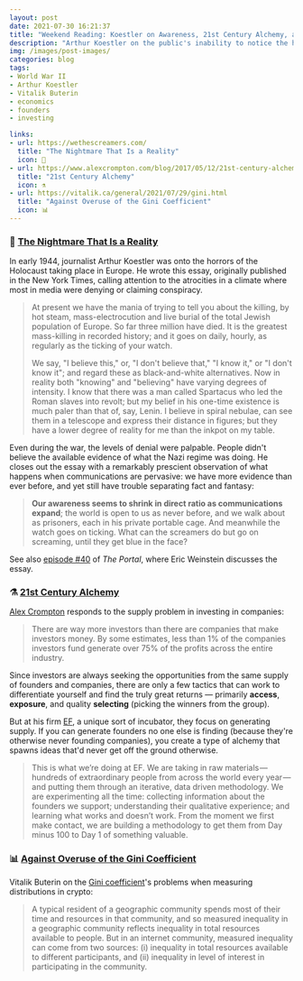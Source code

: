 ```yaml
---
layout: post
date: 2021-07-30 16:21:37
title: "Weekend Reading: Koestler on Awareness, 21st Century Alchemy, and the Gini Coefficient"
description: "Arthur Koestler on the public's inability to notice the horrors of the Holocaust, Alex Crompton on generating companies, and Vitalik on the Gini Coefficient's misapplication in crypto."
img: /images/post-images/
categories: blog
tags:
- World War II
- Arthur Koestler
- Vitalik Buterin
- economics
- founders
- investing

links:
- url: https://wethescreamers.com/
  title: "The Nightmare That Is a Reality"
  icon: 🔮
- url: https://www.alexcrompton.com/blog/2017/05/12/21st-century-alchemy
  title: "21st Century Alchemy"
  icon: ⚗️
- url: https://vitalik.ca/general/2021/07/29/gini.html
  title: "Against Overuse of the Gini Coefficient"
  icon: 📊
---
```



### 🔮 [The Nightmare That Is a Reality](https://wethescreamers.com/ "The Nightmare That Is a Reality")

In early 1944, journalist Arthur Koestler was onto the horrors of the Holocaust taking place in Europe. He wrote this essay, originally published in the New York Times, calling attention to the atrocities in a climate where most in media were denying or claiming conspiracy.

> At present we have the mania of trying to tell you about the killing, by hot steam, mass-electrocution and live burial of the total Jewish population of Europe. So far three million have died. It is the greatest mass-killing in recorded history; and it goes on daily, hourly, as regularly as the ticking of your watch.
>
> We say, "I believe this," or, "I don't believe that," "I know it," or "I don't know it"; and regard these as black-and-white alternatives. Now in reality both "knowing" and "believing" have varying degrees of intensity. I know that there was a man called Spartacus who led the Roman slaves into revolt; but my belief in his one-time existence is much paler than that of, say, Lenin. I believe in spiral nebulae, can see them in a telescope and express their distance in figures; but they have a lower degree of reality for me than the inkpot on my table.

Even during the war, the levels of denial were palpable. People didn't believe the available evidence of what the Nazi regime was doing. He closes out the essay with a remarkably prescient observation of what happens when communications are pervasive: we have more evidence than ever before, and yet still have trouble separating fact and fantasy:

> **Our awareness seems to shrink in direct ratio as communications expand**; the world is open to us as never before, and we walk about as prisoners, each in his private portable cage. And meanwhile the watch goes on ticking. What can the screamers do but go on screaming, until they get blue in the face?

See also [episode #40](https://art19.com/shows/the-portal/episodes/26457564-ea02-4765-90ad-c42f4968da9d "The Portal Essay Club") of _The Portal_, where Eric Weinstein discusses the essay.

### ⚗️ [21st Century Alchemy](https://www.alexcrompton.com/blog/2017/05/12/21st-century-alchemy "21st Century Alchemy")

[Alex Crompton](https://twitter.com/raccrompton "Alex Crompton on Twitter") responds to the supply problem in investing in companies:

> There are way more investors than there are companies that make investors money. By some estimates, less than 1% of the companies investors fund generate over 75% of the profits across the entire industry.

Since investors are always seeking the opportunities from the same supply of founders and companies, there are only a few tactics that can work to differentiate yourself and find the truly great returns — primarily **access**, **exposure**, and quality **selecting** (picking the winners from the group).

But at his firm [EF](https://www.joinef.com/ "Entrepreneur First"), a unique sort of incubator, they focus on generating supply. If you can generate founders no one else is finding (because they're otherwise never founding companies), you create a type of alchemy  that spawns ideas that'd never get off the ground otherwise.
 
 > This is what we’re doing at EF. We are taking in raw materials — hundreds of extraordinary people from across the world every year — and putting them through an iterative, data driven methodology. We are experimenting all the time: collecting information about the founders we support; understanding their qualitative experience; and learning what works and doesn’t work. From the moment we first make contact, we are building a methodology to get them from Day minus 100 to Day 1 of something valuable.

### 📊 [Against Overuse of the Gini Coefficient](https://vitalik.ca/general/2021/07/29/gini.html "Against Overuse of the Gini Coefficient")

Vitalik Buterin on the [Gini coefficient](https://en.wikipedia.org/wiki/Gini_coefficient "Gini coefficient")'s problems when measuring distributions in crypto:

> A typical resident of a geographic community spends most of their time and resources in that community, and so measured inequality in a geographic community reflects inequality in total resources available to people. But in an internet community, measured inequality can come from two sources: (i) inequality in total resources available to different participants, and (ii) inequality in level of interest in participating in the community.
